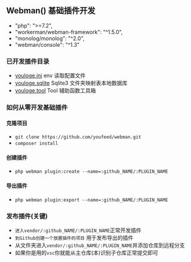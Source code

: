 ## Webman() 基础插件开发

-  "php": ">=7.2",
-  "workerman/webman-framework": "^1.5.0",
-  "monolog/monolog": "^2.0",
-  "webman/console": "^1.3"


### 已开发插件目录

- [youloge.ini](https://github.com/youfeed/webman.ini) env 读取配置文件
- [youloge.sqlite](https://github.com/youfeed/webman.sqlite) Sqlite3 文件夹映射表本地数据库
- [youloge.tool](https://github.com/youfeed/webman.tool) Tool 辅助函数工具箱





### 如何从零开发基础插件

#### 克隆项目
- `git clone https://github.com/youfeed/webman.git`
- `composer install`

#### 创建插件
- `php webman plugin:create --name=:github_NAME/:PLUGIN_NAME`

#### 导出插件
- `php webman plugin:export --name=:github_NAME/:PLUGIN_NAME`

### 发布插件(关键)
- `进入vendor/:github_NAME/:PLUGIN_NAME`正常开发插件
- `到Github创建一个放置插件的项目` 用于发布导出的插件
- 从文件夹进入`vendor/:github_NAME/:PLUGIN_NAME`并添加仓库到远程分支
- 如果你是用的`vsc`你就能从主仓库(本)识别子仓库正常提交即可